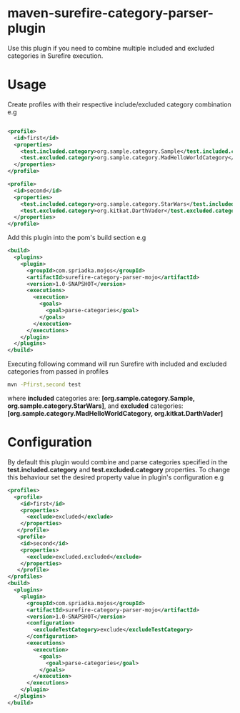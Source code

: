 # maven-surefire-category-parser-plugin

Use this plugin if you need to combine multiple included and excluded categories in Surefire execution. 

# Usage

Create profiles with their respective include/excluded category combination e.g

```xml

<profile>
  <id>first</id>
  <properties>
    <test.included.category>org.sample.category.Sample</test.included.category>
    <test.excluded.category>org.sample.category.MadHelloWorldCategory</test.excluded.category>
  </properties>
</profile>

<profile>
  <id>second</id>
  <properties>
    <test.included.category>org.sample.category.StarWars</test.included.category>
    <test.excluded.category>org.kitkat.DarthVader</test.excluded.category>
  </properties>
</profile>
```

Add this plugin into the pom's build section e.g

```xml
<build>
  <plugins>
    <plugin>
      <groupId>com.spriadka.mojos</groupId>
      <artifactId>surefire-category-parser-mojo</artifactId>
      <version>1.0-SNAPSHOT</version>
      <executions>
        <execution>
          <goals>
            <goal>parse-categories</goal>
          </goals>
        </execution>
      </executions>
    </plugin>
  </plugins>
</build>
```

Executing following command will run Surefire with included and excluded categories from passed in profiles
```bash
mvn -Pfirst,second test
```

where **included** categories are: **[org.sample.category.Sample, org.sample.category.StarWars]**,
and **excluded** categories: **[org.sample.category.MadHelloWorldCategory, org.kitkat.DarthVader]**

# Configuration

By default this plugin would combine and parse categories specified in the **test.included.category** and **test.excluded.category**
properties. To change this behaviour set the desired property value in plugin's configuration e.g

```xml
<profiles>
  <profile>
    <id>first</id>
    <properties>
      <exclude>excluded</exclude>
    </properties>
   </profile>
   <profile>
    <id>second</id>
    <properties>
      <exclude>excluded.excluded</exclude>
    </properties>
   </profile>
</profiles>
<build>
  <plugins>
    <plugin>
      <groupId>com.spriadka.mojos</groupId>
      <artifactId>surefire-category-parser-mojo</artifactId>
      <version>1.0-SNAPSHOT</version>
      <configuration>
        <excludeTestCategory>exclude</excludeTestCategory>
      </configuration>
      <executions>
        <execution>
          <goals>
            <goal>parse-categories</goal>
          </goals>
        </execution>
      </executions>
    </plugin>
  </plugins>
</build>
```

